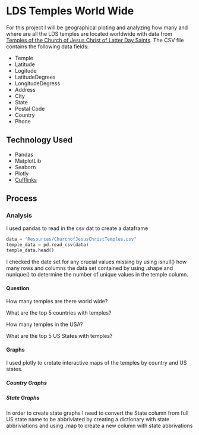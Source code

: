 # LDS Temples World Wide
For this project I will be geographical ploting and  analyzing how many and where are all the LDS temples are located worldwide with data from [Temples of the Church of Jesus Christ of Latter Day Saints](https://churchofjesuschristtemples.org/maps/downloads/). The CSV file contains the following data fields:

* Temple
* Latitude
* Logitude
* LatitudeDegrees
* LongitudeDegress
* Address
* City
* State 
* Postal Code
* Country
* Phone

## Technology Used
* Pandas
* MatplotLib
* Seaborn
* Plotly
* [Cufflinks](https://github.com/santosjorge/cufflinks)

## Process
### Analysis

I used pandas to read in the csv dat to create a dataframe

```python
data = "Resources/ChurchofJesusChristTemples.csv"
temple_data = pd.read_csv(data)
temple_data.head()
```

I checked the date set for any crucial values missing by using isnull() how many rows and columns the data set contained by using .shape and nunique() to determine the number of unique values in the temple column. 

#### Question
How many temples are there world wide?

What are the top 5 countries with temples?

How many temples in the USA?

What are the top 5 US States with temples?


#### Graphs
I used plotly to cretate interactive maps of the temples by country and US states. 


##### Country Graphs


##### State Graphs
In order to create state graphs I need to convert the State column from full US state name to be abbriviated by creating a dictionary with state abbriviations and using .map to create a new column with state abbrivations









